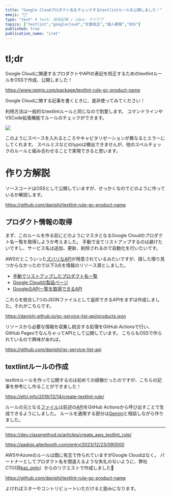 ```yaml
---
title: "Google Cloudプロダクト名をチェックするtextlintルールを公開しました！"
emoji: "📝"
type: "tech" # tech: 技術記事 / idea: アイデア
topics: ["textlint","googlecloud","文章校正","個人開発","OSS"]
published: true
publication_name: "iret"
---
```


# tl;dr

Google Cloudに関連するプロダクトやAPIの表記を校正するためのtextlintルールをOSSで作成、公開しました！

https://www.npmjs.com/package/textlint-rule-gc-product-name

Google Cloudに関する記事を書くときに、是非使ってみてください！

利用方法は一般的なtextlintルールと同じなので割愛します。
コマンドラインやVSCode拡張機能でルールのチェックができます。

![](https://storage.googleapis.com/zenn-user-upload/eb68330d0615-20240502.png)

このようにスペースを入れるところやキャピタリゼーションが異なるとエラーにしてくれます。
スペルミスなどのtypoは検出できませんが、他のスペルチェックのルールと組み合わせることで実現できると思います。

# 作り方解説

ソースコードはOSSとして公開していますが、せっかくなのでどのように作っているか解説します。

https://github.com/danishi/textlint-rule-gc-product-name

## プロダクト情報の取得

まず、このルールを作る前にどのようにマスタとなるGoogle Cloudのプロダクト名一覧を取得しようか考えました。
手動で全てリストアップするのは避けたいですし、サービス名は追加、更新、削除されるので自動化を行いたいです。

AWSだとこういった[ズバリなAPI](https://aws.amazon.com/api/dirs/items/search?item.directoryId=aws-products)が用意されているみたいですが、探した限り見つからなかったので以下3点を情報のリソース源としました。

* [手動でリストアップしたプロダクト名一覧](https://github.com/danishi/gc-service-list-api/blob/main/data/products.json)
* [Google Cloudの製品ページ](https://cloud.google.com/products?hl=en)
* [GoogleのAPI一覧を取得できるAPI](https://www.googleapis.com/discovery/v1/apis)

これらを統合し1つのJSONファイルとして返却できるAPIをまずは作成しました。それがこちらです。

https://danishi.github.io/gc-service-list-api/products.json

リソースから必要な情報を収集し統合する処理をGitHub Actionsで行い、GitHub PagesでなんちゃってAPIとして公開しています。
こちらもOSSで作られているので興味があれば。

https://github.com/danishi/gc-service-list-api

## textlintルールの作成

textlintルールを作って公開するのは初めての経験だったのですが、こちらの記事を参考にし作ることができました！

https://efcl.info/2016/12/14/create-textlint-rule/

ルールの元となる[ファイル](https://github.com/danishi/textlint-rule-gc-product-name/blob/main/src/terms.json)は前述の[API](https://danishi.github.io/gc-service-list-api/products.json)をGitHub Actionsから呼び出すことで生成できるようにしました。
ルールを適用する部分は[Gemini](https://gemini.google.com/app)と相談しながら作りました。

---

https://dev.classmethod.jp/articles/create_aws_textlint_rule/

https://aadojo.alterbooth.com/entry/2023/12/23/090000

AWSやAzureのルールは既に有志で作られていますがGoogle Cloudはなく。
パートナーとしてプロダクト名を間違えるような失礼のないように、弊社CTO([@kaz_goto](https://twitter.com/kaz_goto)）からのリクエストで作成しました😤

https://github.com/danishi/textlint-rule-gc-product-name

よければスターやコントリビュートいただけると励みになります。
